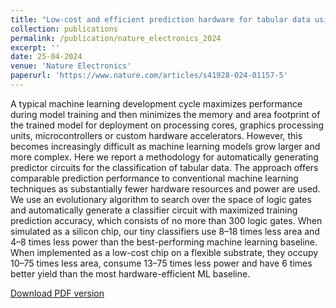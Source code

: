 ```yaml
---
title: "Low-cost and efficient prediction hardware for tabular data using tiny classifier circuits"
collection: publications
permalink: /publication/nature_electronics_2024
excerpt: ''
date: 25-04-2024
venue: 'Nature Electronics'
paperurl: 'https://www.nature.com/articles/s41928-024-01157-5'
---
```

A typical machine learning development cycle maximizes performance during model training and then minimizes the memory and area footprint of the trained model for deployment on processing cores, graphics processing units, microcontrollers or custom hardware accelerators. However, this becomes increasingly difficult as machine learning models grow larger and more complex. Here we report a methodology for automatically generating predictor circuits for the classification of tabular data. The approach offers comparable prediction performance to conventional machine learning techniques as substantially fewer hardware resources and power are used. We use an evolutionary algorithm to search over the space of logic gates and automatically generate a classifier circuit with maximized training prediction accuracy, which consists of no more than 300 logic gates. When simulated as a silicon chip, our tiny classifiers use 8–18 times less area and 4–8 times less power than the best-performing machine learning baseline. When implemented as a low-cost chip on a flexible substrate, they occupy 10–75 times less area, consume 13–75 times less power and have 6 times better yield than the most hardware-efficient ML baseline.


[Download PDF version](https://www.nature.com/articles/s41928-024-01157-5)
